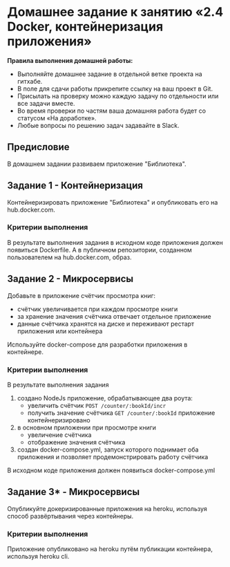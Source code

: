 # Домашнее задание к занятию «2.4 Docker, контейнеризация приложения»

**Правила выполнения домашней работы:** 
* Выполняйте домашнее задание в отдельной ветке проекта на гитхабе.
* В поле для сдачи работы прикрепите ссылку на ваш проект в Git.
* Присылать на проверку можно каждую задачу по отдельности или все задачи вместе. 
* Во время проверки по частям ваша домашняя работа будет со статусом «На доработке».
* Любые вопросы по решению задач задавайте в Slack.

## Предисловие
В домашнем задании развиваем приложение "Библиотека".

## Задание 1 - Контейнеризация

Контейнеризировать приложение "Библиотека" и опубликовать его на hub.docker.com.

### Критерии выполнения
В результате выполнения задания в исходном коде приложения должен появиться Dockerfile. А в публичном репозитории, созданном пользователем на hub.docker.com, образ.

## Задание 2 - Микросервисы

Добавьте в приложение счётчик просмотра книг:
- счётчик увеличивается при каждом просмотре книги
- за хранение значения счётчика отвечает отдельное приложение
- данные счётчика хранятся на диске и переживают рестарт приложения или контейнера

Используйте docker-compose для разработки приложения в контейнере.

### Критерии выполнения
В результате выполнения задания 
1. создано NodeJs приложение, обрабатывающее два роута:
   - увеличить счётчик `POST /counter/:bookId/incr`
   - получить значение счётчика `GET /counter/:bookId`
   приложение контейнеризировано
1. в основном приложении при просмотре книги
   - увеличение счётчика
   - отображение значения счётчика
1. создан docker-compose.yml, запуск которого поднимает оба приложения и позволяет продемонстрировать работу счётчика

В исходном коде приложения должен появиться docker-compose.yml


## Задание 3* - Микросервисы

Опубликуйте докеризированные приложения на heroku, используя способ развёртывания через контейнеры. 

### Критерии выполнения
Приложение опубликовано на heroku путём публикации контейнера, используя heroku cli. 
